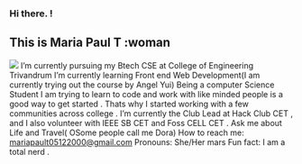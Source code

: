 ### Hi there.  !
##  This is  Maria  Paul T :woman










![](name-of-giphy.gif)
I’m currently  pursuing my Btech CSE at College of Engineering Trivandrum
I’m currently learning Front end Web Development(I am currently trying out the course by Angel Yui)
Being a computer Science Student I am trying to learn to code and work with like minded people is a good way to get started . Thats why I started working with a few        communities across college .
I’m  currently the Club Lead at Hack Club CET , and I also volunteer with IEEE SB CET and Foss CELL CET .
Ask me about  Life and Travel( OSome people call me Dora)
How to reach me:  mariapault05122000@gmail.com
Pronouns:  She/Her mars
Fun fact:  I am a total nerd .

